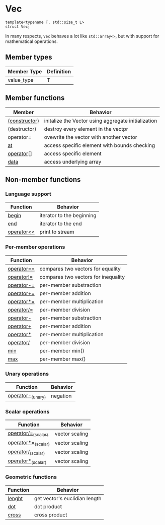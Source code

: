 # Vec

```
template<typename T, std::size_t L>
struct Vec;
```
In many respects, `Vec` behaves a lot like `std::array<>`, but with support for mathematical operations.

## Member types

Member Type | Definition
------------|-----------
value_type  | T

## Member functions

Member                              | Behavior
------------------------------------|------------------------
[(constructor)](vec/constructor.md) | initalize the Vector using aggregate initialization
(destructor)                        | destroy every element in the vectpr
operator=                           | ovewrite the vector with another vector
[at](vec/at.md)                     | access specific element with bounds checking 
[operator[]](vec/operator_at.md)    | access specific element
[data](vec/data.md)                 | access underlying array

## Non-member functions

### Language support

Function                            | Behavior
------------------------------------|------------------------
[begin](vec/begin.md)               | iterator to the beginning
[end](vec/end.md)                   | iterator to the end
[operator<<](vec/format.md)         | print to stream

### Per-member operations

Function                                  | Behavior
------------------------------------------|------------------------
[operator==](vec/op_cmp.md)               | compares two vectors for equality
[operator!=](vec/op_cmp.md)               | compares two vectors for inequality
[operator-=](vec/op_per_mem_compound.md)  | per-member substraction
[operator+=](vec/op_per_mem_compound.md)  | per-member addition
[operator*=](vec/op_per_mem_compound.md)  | per-member multiplication
[operator/=](vec/op_per_mem_compound.md)  | per-member division
[operator-](vec/op_per_mem.md)            | per-member substraction
[operator+](vec/op_per_mem.md)            | per-member addition
[operator*](vec/op_per_mem.md)            | per-member multiplication
[operator/](vec/op_per_mem.md)            | per-member division
[min](vec/min.md)                         | per-member min()
[max](vec/min.md)                         | per-member max()

### Unary operations

Function                                          | Behavior
--------------------------------------------------|------------------------
[operator-<sub>(unary)</sub>](vec/unary_minus.md) | negation

### Scalar operations

Function                                                 | Behavior
---------------------------------------------------------|---------------------
[operator/=<sub>(scalar)</sub>](vec/scaling_compound.md) | vector scaling
[operator*=<sub>(scalar)</sub>](vec/scaling_compound.md) | vector scaling
[operator/<sub>(scalar)</sub>](vec/scaling.md)           | vector scaling
[operator*<sub>(scalar)</sub>](vec/scaling.md)           | vector scaling

### Geometric functions

Function                            | Behavior
------------------------------------|------------------------
[lenght](vec/length.md)             | get vector's euclidian length
[dot](vec/dot.md)                   | dot product
[cross](vec/cross.md)               | cross product